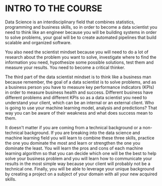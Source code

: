 # INTRO TO THE COURSE                                

Data Science is an interdisciplinary field that combines statistics, programming and business skills, so in order to become a data scientist you need to think like an engineer because you will be building systems in order to solve problems, your goal will be to create automated pipelines that build scalable and organized software.

You also need the scientist mindset because you will need to do a lot of research about the problem you want to solve, investigate where to find the information you need, hypothesize some possible solutions, test them and measure your results. You need to become a critical thinker.

The third part of the data scientist mindset is to think like a business man because remember, the goal of a data scientist is to solve problems, and as a business person you have to measure key performance indicators (KPIs) in order to measure business health and success. Different business have different problems and different KPIs so as a data scientist you need to understand your client, which can be an internal or an external client. Who is going to use your machine learning model, analysis and predictions? That way you can be aware of their weakness and what does success mean to them. 

It doesn't matter if you are coming from a technical background or a non-technical background. If you are breaking into the data science and machine learning field you will learn to combine these three skills, practice the one you dominate the most and learn or strengthen the one you dominate the least. You will learn the pros and cons of each machine learning algorithm so that you can decide which one will be the best to help solve your business problem and you will learn how to communicate your results in the most simple way because your client will probably not be a technical one. Finally, you will be able to leverage your unique background by creating a project on a subject of your domain with all your new acquired skills.

